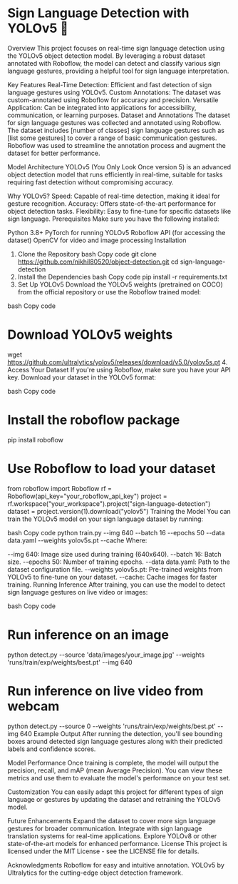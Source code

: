 # Sign Language Detection with YOLOv5 🚀

Overview
This project focuses on real-time sign language detection using the YOLOv5 object detection model. By leveraging a robust dataset annotated with Roboflow, the model can detect and classify various sign language gestures, providing a helpful tool for sign language interpretation.

Key Features
Real-Time Detection: Efficient and fast detection of sign language gestures using YOLOv5.
Custom Annotations: The dataset was custom-annotated using Roboflow for accuracy and precision.
Versatile Application: Can be integrated into applications for accessibility, communication, or learning purposes.
Dataset and Annotations
The dataset for sign language gestures was collected and annotated using Roboflow.
The dataset includes [number of classes] sign language gestures such as [list some gestures] to cover a range of basic communication gestures.
Roboflow was used to streamline the annotation process and augment the dataset for better performance.

Model Architecture
YOLOv5 (You Only Look Once version 5) is an advanced object detection model that runs efficiently in real-time, suitable for tasks requiring fast detection without compromising accuracy.

Why YOLOv5?
Speed: Capable of real-time detection, making it ideal for gesture recognition.
Accuracy: Offers state-of-the-art performance for object detection tasks.
Flexibility: Easy to fine-tune for specific datasets like sign language.
Prerequisites
Make sure you have the following installed:

Python 3.8+
PyTorch for running YOLOv5
Roboflow API (for accessing the dataset)
OpenCV for video and image processing
Installation
1. Clone the Repository
bash
Copy code
git clone https://github.com/nikhil80520/object-detection.git
cd sign-language-detection
2. Install the Dependencies
bash
Copy code
pip install -r requirements.txt
3. Set Up YOLOv5
Download the YOLOv5 weights (pretrained on COCO) from the official repository or use the Roboflow trained model:

bash
Copy code
# Download YOLOv5 weights
wget https://github.com/ultralytics/yolov5/releases/download/v5.0/yolov5s.pt
4. Access Your Dataset
If you're using Roboflow, make sure you have your API key. Download your dataset in the YOLOv5 format:

bash
Copy code
# Install the roboflow package
pip install roboflow

# Use Roboflow to load your dataset
from roboflow import Roboflow
rf = Roboflow(api_key="your_roboflow_api_key")
project = rf.workspace("your_workspace").project("sign-language-detection")
dataset = project.version(1).download("yolov5")
Training the Model
You can train the YOLOv5 model on your sign language dataset by running:

bash
Copy code
python train.py --img 640 --batch 16 --epochs 50 --data data.yaml --weights yolov5s.pt --cache
Where:

--img 640: Image size used during training (640x640).
--batch 16: Batch size.
--epochs 50: Number of training epochs.
--data data.yaml: Path to the dataset configuration file.
--weights yolov5s.pt: Pre-trained weights from YOLOv5 to fine-tune on your dataset.
--cache: Cache images for faster training.
Running Inference
After training, you can use the model to detect sign language gestures on live video or images:

bash
Copy code
# Run inference on an image
python detect.py --source 'data/images/your_image.jpg' --weights 'runs/train/exp/weights/best.pt' --img 640

# Run inference on live video from webcam
python detect.py --source 0 --weights 'runs/train/exp/weights/best.pt' --img 640
Example Output
After running the detection, you'll see bounding boxes around detected sign language gestures along with their predicted labels and confidence scores.

Model Performance
Once training is complete, the model will output the precision, recall, and mAP (mean Average Precision). You can view these metrics and use them to evaluate the model's performance on your test set.

Customization
You can easily adapt this project for different types of sign language or gestures by updating the dataset and retraining the YOLOv5 model.

Future Enhancements
Expand the dataset to cover more sign language gestures for broader communication.
Integrate with sign language translation systems for real-time applications.
Explore YOLOv8 or other state-of-the-art models for enhanced performance.
License
This project is licensed under the MIT License - see the LICENSE file for details.

Acknowledgments
Roboflow for easy and intuitive annotation.
YOLOv5 by Ultralytics for the cutting-edge object detection framework.
